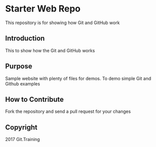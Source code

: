 # Starter Web Repo

This repository is for showing how Git and GitHub work

## Introduction
This to show how the Git and GitHub works

## Purpose

Sample website with plenty of files for demos.  To demo simple Git and Github examples

## How to Contribute
Fork the repository and send a pull request for your changes

## Copyright
2017 Git.Training